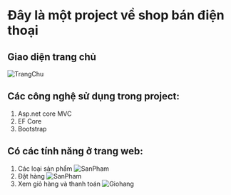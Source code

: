 # Đây là một project về shop bán điện thoại
## Giao diện trang chủ
![TrangChu](https://i.postimg.cc/rFpqNzG2/Capture.jpg)
## Các công nghệ sử dụng trong project:
1. Asp.net core MVC
2. EF Core
3. Bootstrap
## Có các tính năng ở trang web:
1. Các loại sản phẩm
![SanPham](https://upanh.org/image/2dk8cn)
2. Đặt hàng
![SanPham](https://upanh.org/image/2dkD5k)
4. Xem giỏ hàng và thanh toán
![Giohang](https://localhost:44360/DienThoais)
